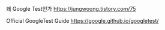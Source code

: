 
왜 Google Test인가
<https://jungwoong.tistory.com/75>

Official GoogleTest Guide
<https://google.github.io/googletest/>

